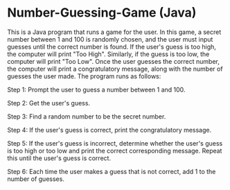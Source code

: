 # Number-Guessing-Game (Java)

This is a Java program that runs a game for the user. In this game, a secret number between 1 and 100 is randomly chosen, and the user must input guesses until the correct number is found. If the user's guess is too high, the computer will print "Too High". Similarly, if the guess is too low, the computer will print "Too Low". Once the user guesses the correct number, the computer will print a congratulatory message, along with the number of guesses the user made. The program runs as follows: 

Step 1: Prompt the user to guess a number between 1 and 100.


Step 2: Get the user's guess.


Step 3: Find a random number to be the secret number.


Step 4: If the user's guess is correct, print the congratulatory message.


Step 5: If the user's guess is incorrect, determine whether the user's guess is too high or too low and print the correct corresponding message. Repeat this until the user's guess is correct.


Step 6: Each time the user makes a guess that is not correct, add 1 to the number of guesses.
